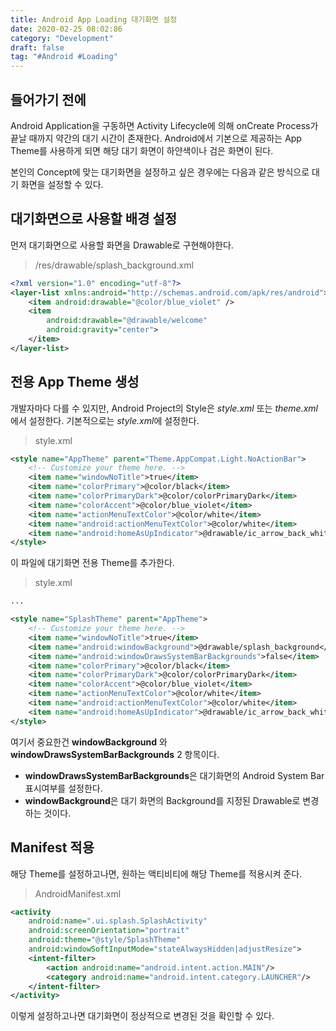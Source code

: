 ```yaml
---
title: Android App Loading 대기화면 설정
date: 2020-02-25 08:02:86
category: "Development"
draft: false
tag: "#Android #Loading"
---
```


## 들어가기 전에

Android Application을 구동하면 Activity Lifecycle에 의해 onCreate Process가 끝날 때까지 약간의 대기 시간이 존재한다. Android에서 기본으로 제공하는 App Theme를 사용하게 되면 해당 대기 화면이 하얀색이나 검은 화면이 된다.

본인의 Concept에 맞는 대기화면을 설정하고 싶은 경우에는 다음과 같은 방식으로 대기 화면을 설정할 수 있다.

## 대기화면으로 사용할 배경 설정

먼저 대기화면으로 사용할 화면을 Drawable로 구현해야한다.

> /res/drawable/splash_background.xml

```xml
<?xml version="1.0" encoding="utf-8"?>
<layer-list xmlns:android="http://schemas.android.com/apk/res/android">
    <item android:drawable="@color/blue_violet" />
    <item
        android:drawable="@drawable/welcome"
        android:gravity="center">
    </item>
</layer-list>
```

## 전용 App Theme 생성

개발자마다 다를 수 있지만, Android Project의 Style은 _style.xml_ 또는 *theme.xml*에서 설정한다. 기본적으로는 *style.xml*에 설정한다.

> style.xml

```xml
<style name="AppTheme" parent="Theme.AppCompat.Light.NoActionBar">
    <!-- Customize your theme here. -->
    <item name="windowNoTitle">true</item>
    <item name="colorPrimary">@color/black</item>
    <item name="colorPrimaryDark">@color/colorPrimaryDark</item>
    <item name="colorAccent">@color/blue_violet</item>
    <item name="actionMenuTextColor">@color/white</item>
    <item name="android:actionMenuTextColor">@color/white</item>
    <item name="android:homeAsUpIndicator">@drawable/ic_arrow_back_white_24dp</item>
</style>
```

이 파일에 대기화면 전용 Theme를 추가한다.

> style.xml

```xml
...

<style name="SplashTheme" parent="AppTheme">
    <!-- Customize your theme here. -->
    <item name="windowNoTitle">true</item>
    <item name="android:windowBackground">@drawable/splash_background</item>
    <item name="android:windowDrawsSystemBarBackgrounds">false</item>
    <item name="colorPrimary">@color/black</item>
    <item name="colorPrimaryDark">@color/colorPrimaryDark</item>
    <item name="colorAccent">@color/blue_violet</item>
    <item name="actionMenuTextColor">@color/white</item>
    <item name="android:actionMenuTextColor">@color/white</item>
    <item name="android:homeAsUpIndicator">@drawable/ic_arrow_back_white_24dp</item>
</style>
```

여기서 중요한건 **windowBackground** 와 **windowDrawsSystemBarBackgrounds** 2 항목이다.

- **windowDrawsSystemBarBackgrounds**은 대기화면의 Android System Bar 표시여부를 설정한다.
- **windowBackground**은 대기 화면의 Background를 지정된 Drawable로 변경하는 것이다.

## Manifest 적용

해당 Theme를 설정하고나면, 원하는 액티비티에 해당 Theme를 적용시켜 준다.

> AndroidManifest.xml

```xml
<activity
    android:name=".ui.splash.SplashActivity"
    android:screenOrientation="portrait"
    android:theme="@style/SplashTheme"
    android:windowSoftInputMode="stateAlwaysHidden|adjustResize">
    <intent-filter>
        <action android:name="android.intent.action.MAIN"/>
        <category android:name="android.intent.category.LAUNCHER"/>
    </intent-filter>
</activity>
```

이렇게 설정하고나면 대기화면이 정상적으로 변경된 것을 확인할 수 있다.
